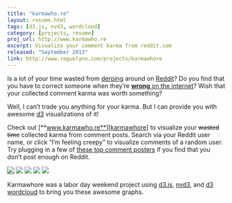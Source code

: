 ```yaml
---
title: "karmawho.re"
layout: resume.html
tags: [d3.js, nvd3, wordcloud]
category: [projects, resume]
proj_url: http://www.karmawho.re
excerpt: Visualize your comment karma from reddit.com
released: "September 2013"
link: http://www.roguelynn.com/projects/karmawhore
---
```


Is a lot of your time wasted from [derping][derp] around on [Reddit][reddit]?  Do you find that you have to correct someone when they’re [**wrong** on the internet][wrong]?  Wish that your collected comment karma was worth something?

Well, I can’t trade you anything for your karma.  But I can provide you with awesome [d3][d3] visualizations of it!

Check out [**www.karmawho.re**][karmawhore] to visualize your <strike>wasted time</strike> collected karma from comment posts.  Search via your Reddit user name, or click “I’m feeling creepy” to visualize comments of a random user.  Try plugging in a few of [these top comment posters][karmawhore.net] if you find that you don’t post enough on Reddit.

<img class="displayed" src="{{ get_asset('images/karmawhore-start.png')}}" style="box-shadow: 0 1px 2px rgba(0,0,0,0.5);"/>

<img class="displayed" src="{{ get_asset('images/karmawhore-time.png')}}"/>

<img class="displayed" src="{{ get_asset('images/karmawhore-totalkarma.png')}}"/>

<img class="displayed" src="{{ get_asset('images/karmawhore-wordcloud.png')}}"/>

<img class="displayed" src="{{ get_asset('images/karmawhore-buckets.png')}}"/>


Karmawhore was a labor day weekend project using [d3.js][d3], [nvd3][nvd3], and [d3 wordcloud] to bring you these awesome graphs.


[derp]: http://www.urbandictionary.com/define.php?term=Derping
[reddit]: http://reddit.com
[wrong]: http://xkcd.com/386/
[d3]: http://d3js.org
[karmawhore]: http://www.karmawho.re
[karmawhore.net]: http://www.karmawhores.net/
[nvd3]: http://nvd3.org/
[d3 wordcloud]: https://github.com/jasondavies/d3-cloud
